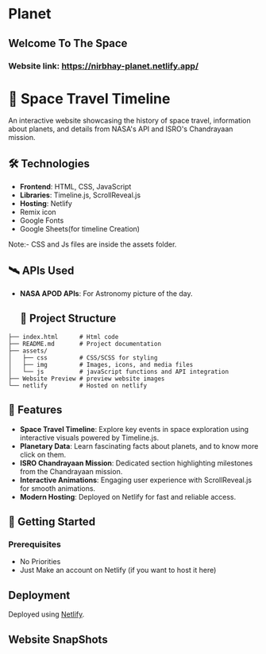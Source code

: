 # Planet
## Welcome To The Space
### Website link: https://nirbhay-planet.netlify.app/


# 🚀 Space Travel Timeline
An interactive website showcasing the history of space travel, information about planets, and details from NASA's API and ISRO's Chandrayaan mission.

## 🛠️ Technologies

- **Frontend**: HTML, CSS, JavaScript  
- **Libraries**: Timeline.js, ScrollReveal.js  
- **Hosting**: Netlify
- Remix icon
- Google Fonts
- Google Sheets(for timeline Creation)
  
Note:- CSS and Js files are inside the assets folder.
  

## 🛰️ APIs Used

- **NASA APOD APIs**: For Astronomy picture of the day.

  ## 📂 Project Structure

```
├── index.html      # Html code
├── README.md       # Project documentation
├── assets/
│   ├── css         # CSS/SCSS for styling   
│   ├── img         # Images, icons, and media files 
│   └── js          # javaScript functions and API integration
├── Website Preview # preview website images        
└── netlify         # Hosted on netlify     
```

## 🌌 Features

- **Space Travel Timeline**: Explore key events in space exploration using interactive visuals powered by Timeline.js.  
- **Planetary Data**: Learn fascinating facts about planets, and to know more click on them.  
- **ISRO Chandrayaan Mission**: Dedicated section highlighting milestones from the Chandrayaan mission.  
- **Interactive Animations**: Engaging user experience with ScrollReveal.js for smooth animations.  
- **Modern Hosting**: Deployed on Netlify for fast and reliable access.

## 🚀 Getting Started

### Prerequisites
- No Priorities
- Just Make an account on Netlify (if you want to host it here)

## Deployment
Deployed using [Netlify](https://www.netlify.com/).   


## Website SnapShots


